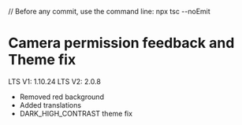 // Before any commit, use the command line: npx tsc --noEmit

# Camera permission feedback and Theme fix

LTS V1: 1.10.24
LTS V2: 2.0.8

- Removed red background
- Added translations
- DARK_HIGH_CONTRAST theme fix